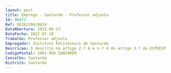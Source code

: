 ```yaml
--- 
layout: post
title: Emprego - Santarém - Professor adjunto
Id: 98473
Ref: OE202206/0824
DataAbertura: 2022-06-23
DataFecho: 2022-07-18
Trabalho: Professor adjunto
Empregador: Instituto Politécnico de Santarém
Descricao: O descrito no artigo 2.º A e n.º 4 do artigo 3.º do ECPDESP e no Regulamento da Prestação de Serviço dos Docentes do IPSantarém, publicado no Diário da República, 2.ª série n.º 122 de 25 de junho de 2010
CodigoPostal: 2001-904 SANTARÉM
Concelho: Santarém
Distrito: Santarém
--- 
```

